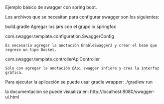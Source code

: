 Ejemplo básico de swagger con spring boot.

Los archivos que se necesitan para configurar swagger son los siguientes:

build.gradle
    Agregar los jars con el grupo io.springfox

com.swagger.template.configuration.SwaggerConfig

    Es necesario agregar la anotación EnableSwagger2 y crear el bean que regrese un tipo Docket.

com.swagger.template.controllerApiController

    Solo con agregar la anotación @Api swagger infiere y crea la interfaz gráfica.


Para ejecutar la aplicación se puede usar gradle wrapper:
    ./gradlew run

la documentación se puede visualiza en:
    http://localhost:8080/swagger-ui.html